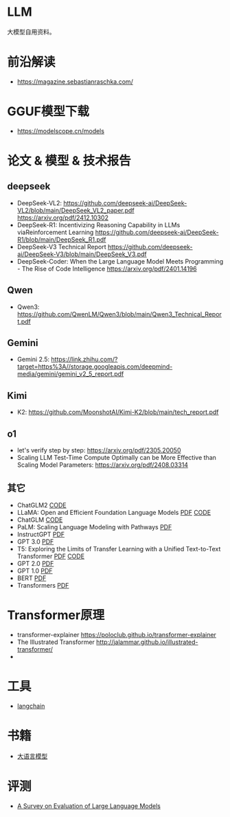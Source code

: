 # LLM
大模型自用资料。

# 前沿解读
- https://magazine.sebastianraschka.com/

# GGUF模型下载
- https://modelscope.cn/models

# 论文 & 模型 & 技术报告
## deepseek
- DeepSeek-VL2: https://github.com/deepseek-ai/DeepSeek-VL2/blob/main/DeepSeek_VL2_paper.pdf  https://arxiv.org/pdf/2412.10302  
- DeepSeek-R1: Incentivizing Reasoning Capability in LLMs viaReinforcement Learning  https://github.com/deepseek-ai/DeepSeek-R1/blob/main/DeepSeek_R1.pdf  
- DeepSeek-V3 Technical Report  https://github.com/deepseek-ai/DeepSeek-V3/blob/main/DeepSeek_V3.pdf  
- DeepSeek-Coder: When the Large Language Model Meets Programming - The Rise of Code Intelligence  https://arxiv.org/pdf/2401.14196  

## Qwen
- Qwen3: https://github.com/QwenLM/Qwen3/blob/main/Qwen3_Technical_Report.pdf  

## Gemini
- Gemini 2.5: https://link.zhihu.com/?target=https%3A//storage.googleapis.com/deepmind-media/gemini/gemini_v2_5_report.pdf

## Kimi
- K2: https://github.com/MoonshotAI/Kimi-K2/blob/main/tech_report.pdf  

## o1
- let's verify step by step: https://arxiv.org/pdf/2305.20050
- Scaling LLM Test-Time Compute Optimally can be More Effective than Scaling Model Parameters: https://arxiv.org/pdf/2408.03314
  
## 其它
- ChatGLM2
[CODE](https://github.com/THUDM/ChatGLM2-6B)
- LLaMA: Open and Efficient Foundation Language Models
[PDF](https://arxiv.org/pdf/2302.13971)
[CODE](https://github.com/facebookresearch/llama)
- ChatGLM
[CODE](https://github.com/THUDM/ChatGLM-6B)
- PaLM: Scaling Language Modeling with Pathways
[PDF](https://arxiv.org/pdf/2204.02311.pdf)
- InstructGPT
[PDF](https://arxiv.org/pdf/2203.02155)
- GPT 3.0
[PDF](https://papers.nips.cc/paper/2020/file/1457c0d6bfcb4967418bfb8ac142f64a-Paper.pdf)
- T5: Exploring the Limits of Transfer Learning with a Unified Text-to-Text Transformer
[PDF](https://arxiv.org/pdf/1910.10683.pdf)
[CODE](https://github.com/google-research/text-to-text-transfer-transformer)
- GPT 2.0
[PDF](https://d4mucfpksywv.cloudfront.net/better-language-models/language_models_are_unsupervised_multitask_learners.pdf)
- GPT 1.0
[PDF](https://www.cs.ubc.ca/~amuham01/LING530/papers/radford2018improving.pdf)
- BERT
[PDF](https://aclanthology.org/N19-1423.pdf)
- Transformers
[PDF](https://arxiv.org/pdf/1706.03762.pdf)

# Transformer原理
- transformer-explainer  https://poloclub.github.io/transformer-explainer
- The Illustrated Transformer  http://jalammar.github.io/illustrated-transformer/
- 
# 工具
- [langchain](https://github.com/hwchase17/langchain)

# 书籍
- [大语言模型](https://llmbook-zh.github.io/)

# 评测
- [A Survey on Evaluation of Large Language Models](https://arxiv.org/abs/2307.03109)
